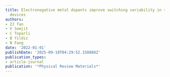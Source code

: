 ```yaml
---
title: Electronegative metal dopants improve switching variability in resistive switching
  devices
authors:
- ZJ Tan
- V Somjit
- C Toparli
- B Yildiz
- N Fang
date: '2022-01-01'
publishDate: '2025-09-18T04:29:52.150888Z'
publication_types:
- article-journal
publication: '*Physical Review Materials*'
---
```

